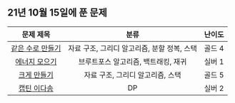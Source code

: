 ## 21년 10월 15일에 푼 문제


|문제 제목|분류|난이도|
|:---:|:---:|:---:|
|[같은 수로 만들기](https://www.acmicpc.net/problem/2374)|자료 구조, 그리디 알고리즘, 분할 정복, 스택|골드 4|
|[에너지 모으기](https://www.acmicpc.net/problem/16198)|브루트포스 알고리즘, 백트래킹, 재귀|실버 1|
|[크게 만들기](https://www.acmicpc.net/problem/2812)|자료 구조, 그리디 알고리즘, 스택|골드 5|
|[캡틴 이다솜](https://www.acmicpc.net/problem/1660)|DP|실버 2|
